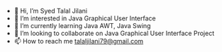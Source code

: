 - 👋 Hi, I’m Syed Talal Jilani
- 👀 I’m interested in Java Graphical User Interface 
- 🌱 I’m currently learning Java AWT, Java Swing
- 💞️ I’m looking to collaborate on Java Graphical User Interface Project
- 📫 How to reach me talaljilani79@gmail.com

<!---
talaljilani953/talaljilani953 is a ✨ special ✨ repository because its `README.md` (this file) appears on your GitHub profile.
You can click the Preview link to take a look at your changes.
--->
